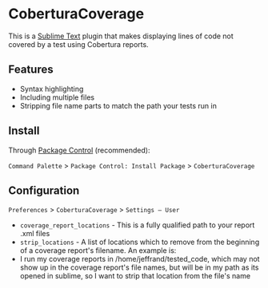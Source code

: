 # CoberturaCoverage

This is a [Sublime Text](http://www.sublimetext.com) plugin that makes displaying lines of code not covered by a test using Cobertura reports.

## Features

* Syntax highlighting
* Including multiple files
* Stripping file name parts to match the path your tests run in

## Install

Through [Package Control](https://sublime.wbond.net/packages/Package%20Control) (recommended):

`Command Palette` > `Package Control: Install Package` > `CoberturaCoverage`

## Configuration

`Preferences` > `CoberturaCoverage` > `Settings – User`

* `coverage_report_locations` - This is a fully qualified path to your report .xml files
* `strip_locations` - A list of locations which to remove from the beginning of a coverage report's filename. An example is:
 * I run my coverage reports in /home/jeffrand/tested_code, which may not show up in the coverage report's file names, but will be in my path as its opened in sublime, so I want to strip that location from the file's name
